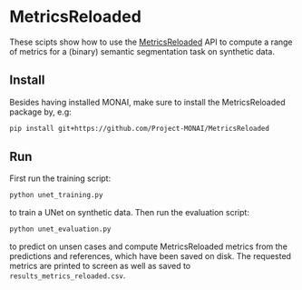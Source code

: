 # MetricsReloaded
These scipts show how to use the [MetricsReloaded](https://github.com/Project-MONAI/MetricsReloaded) API to compute a range of metrics for a (binary) semantic segmentation task on synthetic data.

## Install
Besides having installed MONAI, make sure to install the MetricsReloaded package by, e.g:
```sh
pip install git+https://github.com/Project-MONAI/MetricsReloaded
```

## Run
First run the training script:
```sh
python unet_training.py
```
to train a UNet on synthetic data. Then run the evaluation script:
```sh
python unet_evaluation.py
```
to predict on unsen cases and compute MetricsReloaded metrics from the predictions and references, which have been saved on disk. The requested metrics are printed to screen as well as saved to `results_metrics_reloaded.csv`.